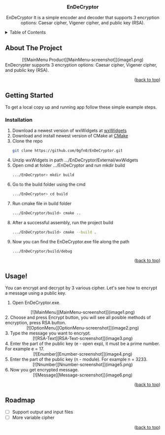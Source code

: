<!-- Improved compatibility of back to top link: See: https://github.com/othneildrew/Best-README-Template/pull/73 -->
<a id="readme-top"></a>
<!--
*** Thanks for checking out the Best-README-Template. If you have a suggestion
*** that would make this better, please fork the repo and create a pull request
*** or simply open an issue with the tag "enhancement".
*** Don't forget to give the project a star!
*** Thanks again! Now go create something AMAZING! :D
-->



<!-- PROJECT SHIELDS -->
<!--
*** I'm using markdown "reference style" links for readability.
*** Reference links are enclosed in brackets [ ] instead of parentheses ( ).
*** See the bottom of this document for the declaration of the reference variables
*** for contributors-url, forks-url, etc. This is an optional, concise syntax you may use.
*** https://www.markdownguide.org/basic-syntax/#reference-style-links
-->

<!-- PROJECT LOGO
<br />
<div align="center">
  <a href="https://github.com/0gfn0/EnDeCryptor">
    <img src="images/logo.png" alt="Logo" width="80" height="80">
 </a>
-->
<h3 align="center">EnDeCryptor</h3>

  <p align="center">
    EnDeCryptor It is a simple encoder and decoder that supports 3 encryption options: Caesar cipher, Vigener cipher, and public key (RSA).
</div>



<!-- TABLE OF CONTENTS -->
<details>
  <summary>Table of Contents</summary>
  <ol>
    <li>
      <a href="#about-the-project">About The Project</a>
    </li>
    <li>
      <a href="#getting-started">Getting Started</a>
      <ul>
        <li><a href="#prerequisites">Prerequisites</a></li>
        <li><a href="#installation">Installation</a></li>
      </ul>
    </li>
    <li><a href="#usage">Usage</a></li>
    <li><a href="#roadmap">Roadmap</a></li>
  </ol>
</details>

<!-- ABOUT THE PROJECT -->
## About The Project
<div align="center">
[![MainMenu Product][MainMenu-screenshot]](image1.png)
</div>
EnDecrypter supports 3 encryption options: Caesar cipher, Vigener cipher, and public key (RSA).

<p align="right">(<a href="#readme-top">back to top</a>)</p>

<!-- GETTING STARTED -->
## Getting Started

To get a local copy up and running app follow these simple example steps.

### Installation

1. Download a newest version of wxWidgets at [wxWidgets](https://www.wxwidgets.org/downloads/)
2. Download and install newest version of CMake at [CMake](https://cmake.org/download/)
3. Clone the repo
   ```sh
   git clone https://github.com/0gfn0/EnDeCryptor.git
   ```
4. Unzip wxWidgets in path .../EnDeCryptor/External/wxWidgets
5. Open cmd at folder .../EnDeCryptor and run mkdir build
   ```sh
   .../EnDeCryptor> mkdir build
   ```
6. Go to the build folder using the cmd
   ```sh
   .../EnDeCryptor> cd build
   ```
7. Run cmake file in build folder
   ```sh
   .../EnDeCryptor/build> cmake ..
   ```
8. After a successful assembly, run the project build
   ```sh
   .../EnDeCryptor/build> cmake --build .
   ```
9. Now you can find the EnDeCryptor.exe file along the path
   ```sh
   .../EnDeCryptor/build/debug
   ```

<p align="right">(<a href="#readme-top">back to top</a>)</p>

<!-- USAGE EXAMPLES -->
## Usage!

You can encrypt and decrypt by 3 various cipher. Let's see how to encrypt a message using a public key.
1. Open EnDeCryptor.exe.
<div align="center">
[![MainMenu][MainMenu-screenshot]](image1.png)
</div>
2. Choose and press Encrypt button, you will see all posible methods of encryption, press RSA button.
<div align="center">
[![OptionMenu][OptionMenu-screenshot]](image2.png)
</div>
3. Type the message you want to encrypt.
<div align="center">
[![RSA-Text][RSA-Text-screenshot]](image3.png)
</div>
4. Enter the part of the public key (e - open exp), it must be a prime number. For example e = 17.
<div align="center">
[![Enumber][Enumber-screenshot]](image4.png)
</div>
5. Enter the part of the public key (n - module). For example n = 3233.
<div align="center">
[![Nnumber][Nnumber-screenshot]](image5.png)
</div>
6. Now you get encrypted message.
<div align="center">
[![Message][Message-screenshot]](image6.png)
</div>

<p align="right">(<a href="#readme-top">back to top</a>)</p>



<!-- ROADMAP -->
## Roadmap

- [ ] Support output and input files
- [ ] More variable cipher

<p align="right">(<a href="#readme-top">back to top</a>)</p>


<!-- MARKDOWN LINKS & IMAGES -->
<!-- https://www.markdownguide.org/basic-syntax/#reference-style-links -->
[MainMenu-screenshot]: Assets/image1.png
[OptionMenu-screenshot]: Assets/image2.png
[RSA-Text-screenshot]: Assets/image3.png
[Enumber-screenshot]: Assets/image4.png
[Nnumber-screenshot]: Assets/image5.png
[Message-screenshot]: Assets/image6.png


